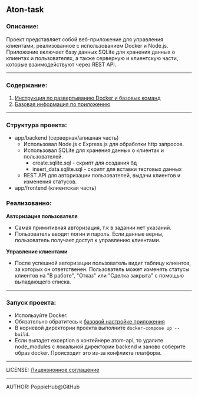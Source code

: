 ## Aton-task

### Описание:
Проект представляет собой веб-приложение для управления клиентами, реализованное с использованием Docker и Node.js. Приложение включает базу данных SQLite для хранения данных о клиентах и пользователях, а также серверную и клиентскую части, которые взаимодействуют через REST API.

----

### Содержание:
1. [Инструкция по развертыванию Docker и базовых команд](./readme/dockerCommands.md)
2. [Базовая информация по приложению](./readme/basicInfo.md)

----

### Структура проекта:
 - app/backend (серверная/апишная часть)
   - Использовал Node.js с Express.js для обработки http запросов.
   - Использовал SQLite для хранения данных о клиентах и пользователей.
     - create.sqlite.sql - скрипт для создания бд
     - insert_data.sqlite.sql - скрипт для вставки тестовых данных
   - REST API для авторизации пользователей, выдачи клиентов и изменения статусов.
 - app/frontend (клиентская часть)

### Реализованно:
**Авторизация пользователя**
 - Самая примитивная авторизация, т.к в задании нет указаний.
 - Пользователь вводит логин и пароль. Если данные верны, пользователь получает доступ к управлению клиентами.

**Управление клиентами**
 - После успешной авторизации пользователь видит таблицу клиентов, за которых он ответственен. Пользователь может изменять статусы клиентов на "В работе", "Отказ" или "Сделка закрыта" с помощью выпадающего списка.

----

### Запуск проекта:
 - Используйте Docker.
 - Обязательно обратитесь к [базовой настройке приложения](./readme/basicInfo.md)
 - В корневой директории проекта выполните `docker-compose up --build`.
 - Если выпадет exception в контейнере atom-api, то удалите node_modules с локальной директории backend и заново соберите образ docker. Происходит это из-за конфликта платформ.

----

LICENSE: [Лицензионное соглашение](./readme/license.md)

---

AUTHOR: PoppieHub@GitHub
